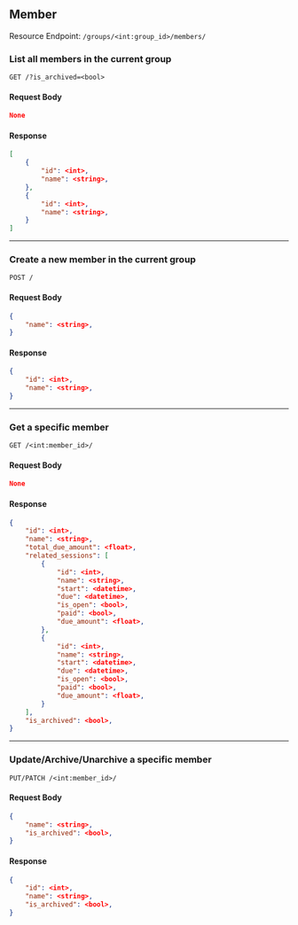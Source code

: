 ## Member

Resource Endpoint: `/groups/<int:group_id>/members/`

### List all members in the current group

`GET /?is_archived=<bool>`

#### Request Body

```json
None
```

#### Response

```json
[
    {
        "id": <int>,
        "name": <string>,
    },
    {
        "id": <int>,
        "name": <string>,
    }
]

```

---

### Create a new member in the current group

`POST /`

#### Request Body

```json
{
    "name": <string>,
}
```

#### Response

```json
{
    "id": <int>,
    "name": <string>,
}
```

---

### Get a specific member

`GET /<int:member_id>/`

#### Request Body

```json
None
```

#### Response

```json
{
    "id": <int>,
    "name": <string>,
    "total_due_amount": <float>,
    "related_sessions": [
        {
            "id": <int>,
            "name": <string>,
            "start": <datetime>,
            "due": <datetime>,
            "is_open": <bool>,
            "paid": <bool>,
            "due_amount": <float>,
        },
        {
            "id": <int>,
            "name": <string>,
            "start": <datetime>,
            "due": <datetime>,
            "is_open": <bool>,
            "paid": <bool>,
            "due_amount": <float>,
        }
    ],
    "is_archived": <bool>,
}
```

---

### Update/Archive/Unarchive a specific member

`PUT/PATCH /<int:member_id>/`

#### Request Body

```json
{
    "name": <string>,
    "is_archived": <bool>,
}
```

#### Response

```json
{
    "id": <int>,
    "name": <string>,
    "is_archived": <bool>,
}
```
